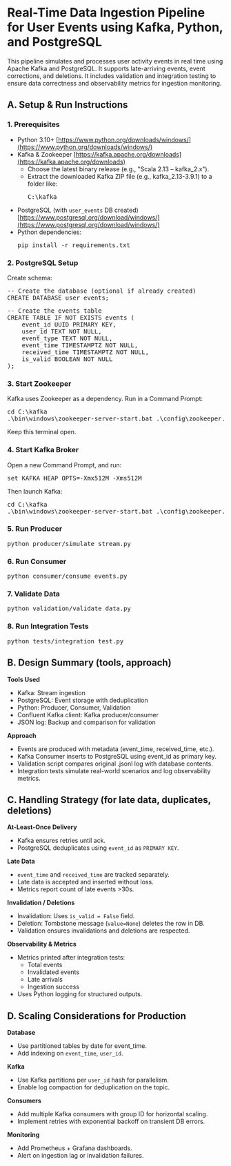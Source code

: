 # Real-Time Data Ingestion Pipeline for User Events using Kafka, Python, and PostgreSQL

This pipeline simulates and processes user activity events in real time using Apache Kafka and PostgreSQL. It supports late-arriving events, event corrections, and deletions. It includes validation and integration testing to ensure data correctness and observability metrics for ingestion monitoring.

## A. Setup & Run Instructions

### 1. Prerequisites
- Python 3.10+ [https://www.python.org/downloads/windows/](https://www.python.org/downloads/windows/)
- Kafka & Zookeeper [https://kafka.apache.org/downloads](https://kafka.apache.org/downloads)
  - Choose the latest binary release (e.g., "Scala 2.13 – kafka_2.x").
  - Extract the downloaded Kafka ZIP file (e.g., kafka_2.13-3.9.1) to a folder like:
    <pre lang="makefile">
    C:\kafka
    </pre>
- PostgreSQL (with `user_events` DB created) [https://www.postgresql.org/download/windows/](https://www.postgresql.org/download/windows/)
- Python dependencies:
  <pre lang="bash">pip install -r requirements.txt</pre>

### 2. PostgreSQL Setup
Create schema:
<pre lang="sql">
-- Create the database (optional if already created)
CREATE DATABASE user_events;
</pre>
<pre lang="sql">
-- Create the events table
CREATE TABLE IF NOT EXISTS events (
    event_id UUID PRIMARY KEY,
    user_id TEXT NOT NULL,
    event_type TEXT NOT NULL,
    event_time TIMESTAMPTZ NOT NULL,
    received_time TIMESTAMPTZ NOT NULL,
    is_valid BOOLEAN NOT NULL
);
</pre>

### 3. Start Zookeeper
Kafka uses Zookeeper as a dependency. Run in a Command Prompt:
<pre lang="cmd">
cd C:\kafka
.\bin\windows\zookeeper-server-start.bat .\config\zookeeper.properties
</pre>
Keep this terminal open.

### 4. Start Kafka Broker
Open a new Command Prompt, and run:
<pre lang="cmd">
set KAFKA_HEAP_OPTS=-Xmx512M -Xms512M
</pre>
Then launch Kafka:
<pre lang="cmd">
cd C:\kafka
.\bin\windows\zookeeper-server-start.bat .\config\zookeeper.properties
</pre>

### 5. Run Producer
<pre lang="bash">
python producer/simulate_stream.py
</pre>

### 6. Run Consumer
<pre lang="bash">
python consumer/consume_events.py
</pre>

### 7. Validate Data
<pre lang="bash">
python validation/validate_data.py
</pre>

### 8. Run Integration Tests
<pre lang="bash">
python tests/integration_test.py
</pre>


## B. Design Summary (tools, approach)
**Tools Used**
- Kafka: Stream ingestion
- PostgreSQL: Event storage with deduplication
- Python: Producer, Consumer, Validation
- Confluent Kafka client: Kafka producer/consumer
- JSON log: Backup and comparison for validation

**Approach**
- Events are produced with metadata (event_time, received_time, etc.).
- Kafka Consumer inserts to PostgreSQL using event_id as primary key.
- Validation script compares original .jsonl log with database contents.
- Integration tests simulate real-world scenarios and log observability metrics.


## C. Handling Strategy (for late data, duplicates, deletions)
**At-Least-Once Delivery**
- Kafka ensures retries until ack.
- PostgreSQL deduplicates using `event_id` as `PRIMARY KEY`.

**Late Data**
- `event_time` and `received_time` are tracked separately.
- Late data is accepted and inserted without loss.
- Metrics report count of late events >30s.

**Invalidation / Deletions**
- Invalidation: Uses `is_valid = False` field.
- Deletion: Tombstone message (`value=None`) deletes the row in DB.
- Validation ensures invalidations and deletions are respected.

**Observability & Metrics**
- Metrics printed after integration tests:
  - Total events
  - Invalidated events
  - Late arrivals
  - Ingestion success
- Uses Python logging for structured outputs.


## D. Scaling Considerations for Production
**Database**
- Use partitioned tables by date for event_time.
- Add indexing on `event_time`, `user_id`.

**Kafka**
- Use Kafka partitions per `user_id` hash for parallelism.
- Enable log compaction for deduplication on the topic.

**Consumers**
- Add multiple Kafka consumers with group ID for horizontal scaling.
- Implement retries with exponential backoff on transient DB errors.

**Monitoring**
- Add Prometheus + Grafana dashboards.
- Alert on ingestion lag or invalidation failures.
